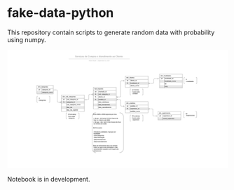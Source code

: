# fake-data-python
This repository contain scripts to generate random data with probability using numpy.

![Model](procurement_requests_model.png)

Notebook is in development.
